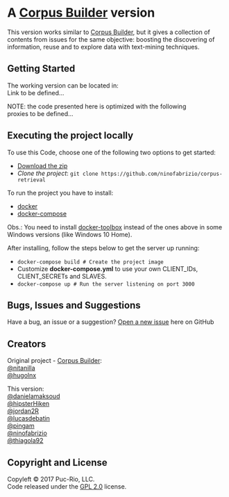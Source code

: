 # A [Corpus Builder](https://github.com/nitanilla/corpus-retrieval) version

This version works similar to [Corpus Builder](https://github.com/nitanilla/corpus-retrieval), but it gives a collection of contents from issues for the same objective: boosting the discovering of information, reuse and to explore data with text-mining techniques.

## Getting Started
The working version can be located in:  
Link to be defined...

NOTE: the code presented here is optimized with the following  
proxies to be defined...

## Executing the project locally
To use this Code, choose one of the following two options to get started:
* [Download the zip](https://github.com/ninofabrizio/corpus-retrieval/archive/master.zip)
* *Clone the project*: `git clone https://github.com/ninofabrizio/corpus-retrieval`

To run the project you have to install:
* [docker](https://docs.docker.com/engine/installation/)
* [docker-compose](https://docs.docker.com/compose/install/)

Obs.: You need to install [docker-toolbox](https://www.docker.com/products/docker-toolbox) instead of the ones above in some Windows versions (like Windows 10 Home).

After installing, follow the steps below to get the server up running:
* `docker-compose build # Create the project image`
* Customize **docker-compose.yml** to use your own CLIENT_IDs, CLIENT_SECRETs and SLAVES.
* `docker-compose up # Run the server listening on port 3000`

## Bugs, Issues and Suggestions
Have a bug, an issue or a suggestion? [Open a new issue](https://github.com/ninofabrizio/corpus-retrieval/issues) here on GitHub 

## Creators
Original project - [Corpus Builder](https://github.com/nitanilla/corpus-retrieval):  
[@nitanilla](https://github.com/nitanilla)  
[@hugolnx](https://github.com/hugolnx)

This version:  
[@danielamaksoud](https://github.com/danielamaksoud)  
[@hipsterHiken](https://github.com/hipsterHiken)  
[@jordan2R](https://github.com/jordan2R)  
[@lucasdebatin](https://github.com/lucasdebatin)  
[@pingam](https://github.com/pingam)  
[@ninofabrizio](https://github.com/ninofabrizio)  
[@thiagola92](https://github.com/thiagola92)

## Copyright and License

Copyleft © 2017 Puc-Rio, LLC.  
Code released under the [GPL 2.0](https://github.com/nitanilla/corpus-retrieval/blob/master/LICENSE) license.
